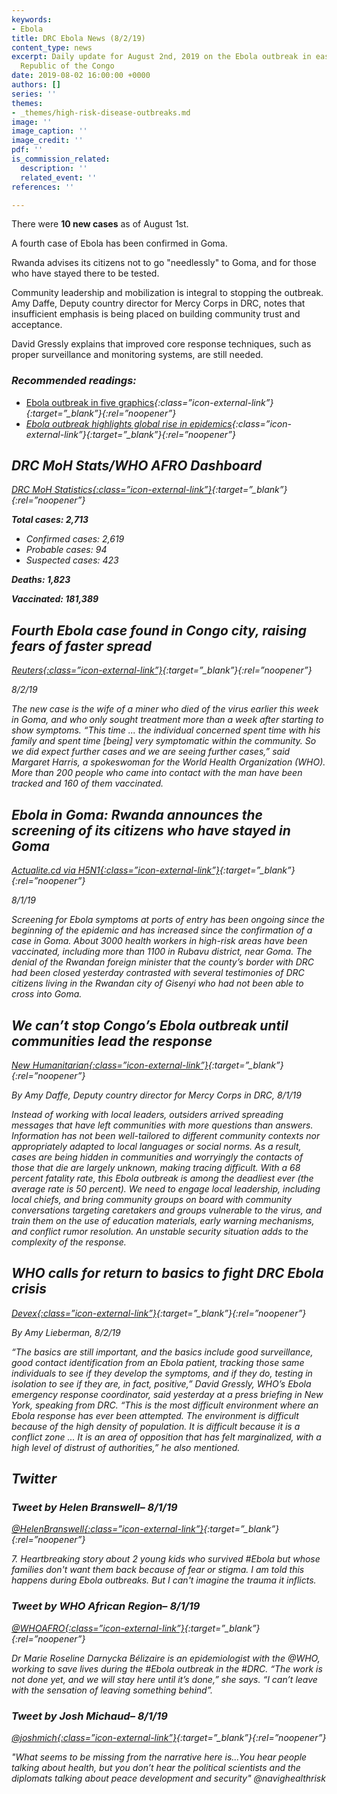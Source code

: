 ```yaml
---
keywords:
- Ebola
title: DRC Ebola News (8/2/19)
content_type: news
excerpt: Daily update for August 2nd, 2019 on the Ebola outbreak in eastern Democratic
  Republic of the Congo
date: 2019-08-02 16:00:00 +0000
authors: []
series: ''
themes:
- _themes/high-risk-disease-outbreaks.md
image: ''
image_caption: ''
image_credit: ''
pdf: ''
is_commission_related:
  description: ''
  related_event: ''
references: ''

---
```

There were **10 new cases** as of August 1st.

A fourth case of Ebola has been confirmed in Goma.

Rwanda advises its citizens not to go "needlessly" to Goma, and for those who have stayed there to be tested.

Community leadership and mobilization is integral to stopping the outbreak. Amy Daffe, Deputy country director for Mercy Corps in DRC, notes that insufficient emphasis is being placed on building community trust and acceptance.

David Gressly explains that improved core response techniques, such as proper surveillance and monitoring systems, are still needed.

### _Recommended readings:_

* [Ebola outbreak in five graphics](https://www.bbc.com/news/world-africa-48621085)<i/>{:class=”icon-external-link”}{:target=”_blank”}{:rel=”noopener”}
* [Ebola outbreak highlights global rise in epidemics](https://thehill.com/policy/international/455764-ebola-outbreak-highlights-global-rise-in-epidemics)<i/>{:class=”icon-external-link”}{:target=”_blank”}{:rel=”noopener”}

## DRC MoH Stats/WHO AFRO Dashboard 

[DRC MoH Statistics<i/>{:class=”icon-external-link”}](https://mailchi.mp/sante.gouv.cd/ebola_kivu_1aout19?e=34c0620338){:target=”_blank”}{:rel=”noopener”}

**Total cases: 2,713**

* Confirmed cases: 2,619
* Probable cases: 94
* Suspected cases: 423

**Deaths: 1,823**

**Vaccinated: 181,389**

## Fourth Ebola case found in Congo city, raising fears of faster spread

[_Reuters_<i/>{:class=”icon-external-link”}](https://www.reuters.com/article/us-health-ebola-congo/fourth-ebola-case-found-in-congo-city-raising-fears-of-faster-spread-idUSKCN1US0XP){:target=”_blank”}{:rel=”noopener”}

_8/2/19_

The new case is the wife of a miner who died of the virus earlier this week in Goma, and who only sought treatment more than a week after starting to show symptoms. “This time ... the individual concerned spent time with his family and spent time \[being\] very symptomatic within the community. So we did expect further cases and we are seeing further cases,” said Margaret Harris, a spokeswoman for the World Health Organization (WHO). More than 200 people who came into contact with the man have been tracked and 160 of them vaccinated.

## Ebola in Goma: Rwanda announces the screening of its citizens who have stayed in Goma

[_Actualite.cd via H5N1_<i/>{:class=”icon-external-link”}](https://crofsblogs.typepad.com/h5n1/2019/08/ebola-in-goma-rwanda-announces-the-screening-of-its-citizens-who-have-stayed-in-goma-actualitecd.html?utm_source=Global+Health+NOW+Main+List&utm_campaign=7f2e5b8ff4-EMAIL_CAMPAIGN_2019_08_02_03_52&utm_medium=email&utm_term=0_8d0d062dbd-7f2e5b8ff4-2888645){:target=”_blank”}{:rel=”noopener”}

_8/1/19_

Screening for Ebola symptoms at ports of entry has been ongoing since the beginning of the epidemic and has increased since the confirmation of a case in Goma. About 3000 health workers in high-risk areas have been vaccinated, including more than 1100 in Rubavu district, near Goma. The denial of the Rwandan foreign minister that the county’s border with DRC had been closed yesterday contrasted with several testimonies of DRC citizens living in the Rwandan city of Gisenyi who had not been able to cross into Goma.

## We can’t stop Congo’s Ebola outbreak until communities lead the response

[_New Humanitarian_<i/>{:class=”icon-external-link”}](https://www.thenewhumanitarian.org/opinion/2019/08/01/Ebola-outbreak-community-response-Congo?utm_source=Global+Health+NOW+Main+List&utm_campaign=7f2e5b8ff4-EMAIL_CAMPAIGN_2019_08_02_03_52&utm_medium=email&utm_term=0_8d0d062dbd-7f2e5b8ff4-2888645){:target=”_blank”}{:rel=”noopener”}

_By Amy Daffe, Deputy country director for Mercy Corps in DRC, 8/1/19_

Instead of working with local leaders, outsiders arrived spreading messages that have left communities with more questions than answers. Information has not been well-tailored to different community contexts nor appropriately adapted to local languages or social norms. As a result, cases are being hidden in communities and worryingly the contacts of those that die are largely unknown, making tracing difficult. With a 68 percent fatality rate, this Ebola outbreak is among the deadliest ever (the average rate is 50 percent). We need to engage local leadership, including local chiefs, and bring community groups on board with community conversations targeting caretakers and groups vulnerable to the virus, and train them on the use of education materials, early warning mechanisms, and conflict rumor resolution. An unstable security situation adds to the complexity of the response.

## WHO calls for return to basics to fight DRC Ebola crisis

[_Devex_<i/>{:class=”icon-external-link”}](https://www.devex.com/news/who-calls-for-return-to-basics-to-fight-drc-ebola-crisis-95393){:target=”_blank”}{:rel=”noopener”}

_By Amy Lieberman, 8/2/19_

“The basics are still important, and the basics include good surveillance, good contact identification from an Ebola patient, tracking those same individuals to see if they develop the symptoms, and if they do, testing in isolation to see if they are, in fact, positive,” David Gressly, WHO’s Ebola emergency response coordinator, said yesterday at a press briefing in New York, speaking from DRC. “This is the most difficult environment where an Ebola response has ever been attempted. The environment is difficult because of the high density of population. It is difficult because it is a conflict zone ... It is an area of opposition that has felt marginalized, with a high level of distrust of authorities,” he also mentioned.

## Twitter

### Tweet by Helen Branswell– 8/1/19

[@HelenBranswell<i/>{:class=”icon-external-link”}](https://twitter.com/HelenBranswell/status/1157156153094098948){:target=”_blank”}{:rel=”noopener”}

7\. Heartbreaking story about 2 young kids who survived #Ebola but whose families don't want them back because of fear or stigma. I am told this happens during Ebola outbreaks. But I can't imagine the trauma it inflicts.

### Tweet by WHO African Region– 8/1/19

[@WHOAFRO<i/>{:class=”icon-external-link”}](https://twitter.com/WHOAFRO/status/1156975343846207490){:target=”_blank”}{:rel=”noopener”}

Dr Marie Roseline Darnycka Bélizaire is an epidemiologist with the @WHO, working to save lives during the #Ebola outbreak in the #DRC. “The work is not done yet, and we will stay here until it’s done,” she says. “I can’t leave with the sensation of leaving something behind”.

### Tweet by Josh Michaud– 8/1/19

[@joshmich<i/>{:class=”icon-external-link”}](https://twitter.com/joshmich/status/1156940673096044544){:target=”_blank”}{:rel=”noopener”}

"What seems to be missing from the narrative here is...You hear people talking about health, but you don’t hear the political scientists and the diplomats talking about peace development and security" @navighealthrisk